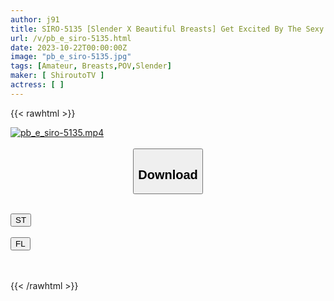```yaml
---
author: j91
title: SIRO-5135 [Slender X Beautiful Breasts] Get Excited By The Sexy Moaning Voice Of A Slender Black-Haired Beauty With A Sense Of Transparency! Take A Look At Her Beautiful Abs That Stand Out Every Time She Pant! [First Shooting] AV Application Online → AV Experience Shooting 2049 (Hinano Iori)
url: /v/pb_e_siro-5135.html
date: 2023-10-22T00:00:00Z
image: "pb_e_siro-5135.jpg"
tags: [Amateur, Breasts,POV,Slender]
maker: [ ShiroutoTV ]
actress: [ ]
---
```



{{< rawhtml >}}

<div class="video" data-videoid="9RQdAAQO2WTak1B">
    <a href="javascript:;">
        <img src="https://my.j91.asia/v/pb_e_siro-5135.jpg" width="WIDTH" height="HEIGHT" alt="pb_e_siro-5135.mp4" loading="lazy">
    </a>
</div>

<script type="text/javascript" src="https://j91.asia/asset/on-demand-st.js"></script>

<br>
  <link rel="stylesheet" href="https://j91.asia/asset/bs5.css">
  
  <center>
  <button class="btn btn-primary" type="button" data-bs-toggle="collapse" data-bs-target=".multi-collapse" aria-expanded="false" aria-controls="multiCollapseExample1 multiCollapseExample2"><h2>Download</h2></button></center>
</p>
<div class="row">
  <div class="col">
    <div class="collapse multi-collapse" id="multiCollapseExample1">
      <div class="card card-body">
	      	      <br>
<div class="buttons">  
<a href="https://streamtape.to/v/9RQdAAQO2WTak1B"><button class="btn-hover color-3"><i class="fa fa-download"></i> ST</button></a></div>
    </div>
  </div>
</div>
  <div class="col">
    <div class="collapse multi-collapse" id="multiCollapseExample2">
      <div class="card card-body">
	      <br>
<div class="buttons">
    <a href="https://filelions.online/f/mqrgz2x92atg"><button class="btn-hover color-9"><i class="fa fa-download"></i> FL</button></a></div>
<br><br>
      </div>
    </div>
  </div>
</div>

{{< /rawhtml >}}
